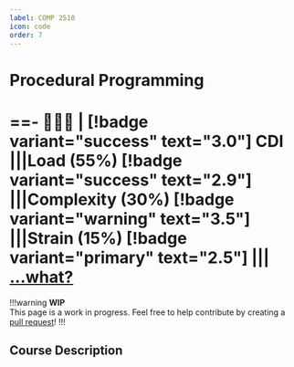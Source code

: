 ```yaml
---
label: COMP 2510
icon: code
order: 7
---
```

# Procedural Programming
==- :crescent_moon::crescent_moon::crescent_moon: | [!badge variant="success" text="3.0"] CDI
|||Load (55%)
[!badge variant="success" text="2.9"]
|||Complexity (30%)
[!badge variant="warning" text="3.5"]
|||Strain (15%)
[!badge variant="primary" text="2.5"]
|||
[...what?](/cdi)
===
!!!warning
**WIP** <br>
This page is a work in progress. Feel free to help contribute by creating a [pull request](https://github.com/lunauii/bcit-resources/pulls)!
!!!
## Course Description
